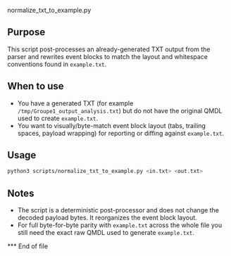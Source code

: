 normalize_txt_to_example.py

Purpose
-------
This script post-processes an already-generated TXT output from the parser and rewrites event blocks to match the layout and whitespace conventions found in `example.txt`.

When to use
-----------
- You have a generated TXT (for example `/tmp/Groupe1_output_analysis.txt`) but do not have the original QMDL used to create `example.txt`.
- You want to visually/byte-match event block layout (tabs, trailing spaces, payload wrapping) for reporting or diffing against `example.txt`.

Usage
-----
```bash
python3 scripts/normalize_txt_to_example.py <in.txt> <out.txt>
```

Notes
-----
- The script is a deterministic post-processor and does not change the decoded payload bytes. It reorganizes the event block layout.
- For full byte-for-byte parity with `example.txt` across the whole file you still need the exact raw QMDL used to generate `example.txt`.

*** End of file

